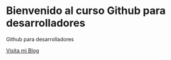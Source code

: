 # Bienvenido al curso Github para desarrolladores

Github para desarrolladores

[Visita mi Blog](http://carlossolis.mobi)
